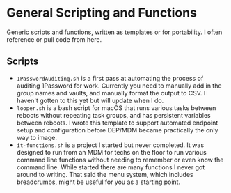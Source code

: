 # General Scripting and Functions
Generic scripts and functions, written as templates or for portability. I often reference or pull code from here.

## Scripts

* `1PasswordAuditing.sh` is a first pass at automating the process of auditing 1Password for work. Currently you need to manually add in the group names and vaults, and manually format the output to CSV. I haven't gotten to this yet but will update when I do.
* `looper.sh` is a bash script for macOS that runs various tasks between reboots without repeating task groups, and has persistent variables between reboots. I wrote this template to support automated endpoint setup and configuration before DEP/MDM became practically the only way to image.
* `it-functions.sh` is a project I started but never completed. It was designed to run from an MDM for techs on the floor to run various command line functions without needing to remember or even know the command line. While started there are many functions I never got around to writing. That said the menu system, which includes breadcrumbs, might be useful for you as a starting point.
